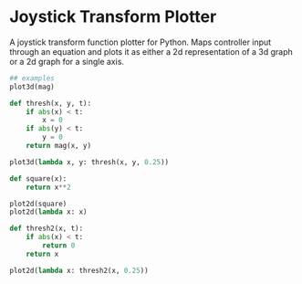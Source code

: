 Joystick Transform Plotter
==========================

A joystick transform function plotter for Python.
Maps controller input through an equation and plots it as either a 2d representation of a 3d graph or a 2d graph for a single axis.

```Python
## examples
plot3d(mag)

def thresh(x, y, t):
    if abs(x) < t:
        x = 0
    if abs(y) < t:
        y = 0
    return mag(x, y)

plot3d(lambda x, y: thresh(x, y, 0.25))

def square(x):
    return x**2

plot2d(square)
plot2d(lambda x: x)

def thresh2(x, t):
    if abs(x) < t:
        return 0
    return x

plot2d(lambda x: thresh2(x, 0.25))
```